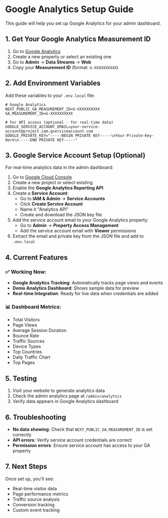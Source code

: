 # Google Analytics Setup Guide

This guide will help you set up Google Analytics for your admin dashboard.

## 1. Get Your Google Analytics Measurement ID

1. Go to [Google Analytics](https://analytics.google.com)
2. Create a new property or select an existing one
3. Go to **Admin** → **Data Streams** → **Web**
4. Copy your **Measurement ID** (format: `G-XXXXXXXXXX`)

## 2. Add Environment Variables

Add these variables to your `.env.local` file:

```env
# Google Analytics
NEXT_PUBLIC_GA_MEASUREMENT_ID=G-XXXXXXXXXX
GA_MEASUREMENT_ID=G-XXXXXXXXXX

# For API access (optional - for real-time data)
GOOGLE_SERVICE_ACCOUNT_EMAIL=your-service-account@project.iam.gserviceaccount.com
GOOGLE_PRIVATE_KEY="-----BEGIN PRIVATE KEY-----\nYour-Private-Key-Here\n-----END PRIVATE KEY-----"
```

## 3. Google Service Account Setup (Optional)

For real-time analytics data in the admin dashboard:

1. Go to [Google Cloud Console](https://console.cloud.google.com)
2. Create a new project or select existing
3. Enable the **Google Analytics Reporting API**
4. Create a **Service Account**:
   - Go to **IAM & Admin** → **Service Accounts**
   - Click **Create Service Account**
   - Name it "Analytics API"
   - Create and download the JSON key file
5. Add the service account email to your Google Analytics property:
   - Go to **Admin** → **Property Access Management**
   - Add the service account email with **Viewer** permissions
6. Extract the email and private key from the JSON file and add to `.env.local`

## 4. Current Features

### ✅ Working Now:
- **Google Analytics Tracking**: Automatically tracks page views and events
- **Demo Analytics Dashboard**: Shows sample data for preview
- **Real-time Integration**: Ready for live data when credentials are added

### 📊 Dashboard Metrics:
- Total Visitors
- Page Views
- Average Session Duration
- Bounce Rate
- Traffic Sources
- Device Types
- Top Countries
- Daily Traffic Chart
- Top Pages

## 5. Testing

1. Visit your website to generate analytics data
2. Check the admin analytics page at `/admin/analytics`
3. Verify data appears in Google Analytics dashboard

## 6. Troubleshooting

- **No data showing**: Check that `NEXT_PUBLIC_GA_MEASUREMENT_ID` is set correctly
- **API errors**: Verify service account credentials are correct
- **Permission errors**: Ensure service account has access to your GA property

## 7. Next Steps

Once set up, you'll see:
- Real-time visitor data
- Page performance metrics
- Traffic source analysis
- Conversion tracking
- Custom event tracking



